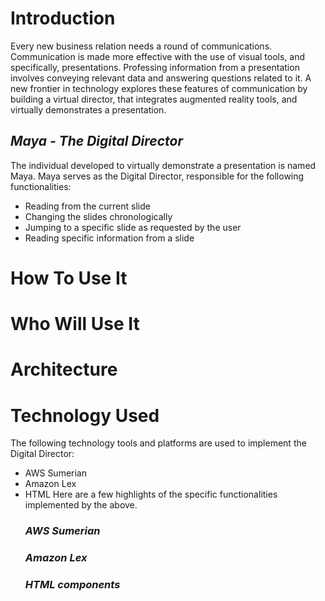 # Introduction
Every new business relation needs a round of communications. Communication is made more effective with the use of visual tools, and specifically, presentations. Professing information from a presentation involves conveying relevant data and answering questions related to it. A new frontier in technology explores these features of communication by building a virtual director, that integrates augmented reality tools, and virtually demonstrates a presentation. 
  ## _Maya - The Digital Director_
The individual developed to virtually demonstrate a presentation is named Maya. Maya serves as the Digital Director, responsible for the following functionalities:
* Reading from the current slide
* Changing the slides chronologically
* Jumping to a specific slide as requested by the user
* Reading specific information from a slide

# How To Use It

# Who Will Use It

# Architecture

# Technology Used
The following technology tools and platforms are used to implement the Digital Director:
* AWS Sumerian
* Amazon Lex
* HTML
Here are a few highlights of the specific functionalities implemented by the above. 
  ### _AWS Sumerian_
  ### _Amazon Lex_
  ### _HTML components_ 
